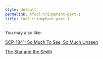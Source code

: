 ```yaml
---
style: default
permalink: Xfool-triumphant-part-1
title: fool-triumphant-part-1
---
```

You may also like:

[SCP-1841: So Much To See, So Much Unseen](http://scp-wiki.net/scp-1841)

[The Star and the Smith](http://scp-wiki.net/the-star-and-the-smith)
